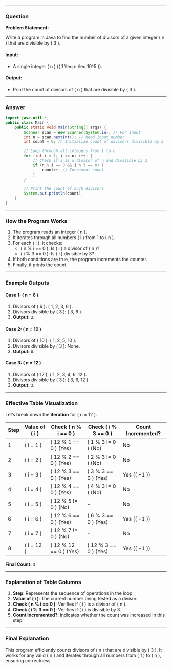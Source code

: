 
---

### **Question**

**Problem Statement:**

Write a program in Java to find the number of divisors of a given integer \( n \) that are divisible by \( 3 \).

#### **Input:**
- A single integer \( n \) (\( 1 \leq n \leq 10^5 \)).

#### **Output:**
- Print the count of divisors of \( n \) that are divisible by \( 3 \).

---

### **Answer**

```java
import java.util.*;
public class Main {
    public static void main(String[] args) {
        Scanner scan = new Scanner(System.in); // For input
        int n = scan.nextInt(); // Read input number
        int count = 0; // Initialize count of divisors divisible by 3

        // Loop through all integers from 1 to n
        for (int i = 1; i <= n; i++) {
            // Check if i is a divisor of n and divisible by 3
            if (n % i == 0 && i % 3 == 0) {
                count++; // Increment count
            }
        }

        // Print the count of such divisors
        System.out.println(count);
    }
}
```

---

### **How the Program Works**

1. The program reads an integer \( n \).
2. It iterates through all numbers \( i \) from 1 to \( n \).
3. For each \( i \), it checks:
   - \( n \% i == 0 \): Is \( i \) a divisor of \( n \)?
   - \( i \% 3 == 0 \): Is \( i \) divisible by 3?
4. If both conditions are true, the program increments the counter.
5. Finally, it prints the count.

---

### **Example Outputs**

#### **Case 1: \( n = 6 \)**
1. Divisors of \( 6 \): \( 1, 2, 3, 6 \).
2. Divisors divisible by \( 3 \): \( 3, 6 \).
3. **Output:** `2`.

#### **Case 2: \( n = 10 \)**
1. Divisors of \( 10 \): \( 1, 2, 5, 10 \).
2. Divisors divisible by \( 3 \): None.
3. **Output:** `0`.

#### **Case 3: \( n = 12 \)**
1. Divisors of \( 12 \): \( 1, 2, 3, 4, 6, 12 \).
2. Divisors divisible by \( 3 \): \( 3, 6, 12 \).
3. **Output:** `3`.

---

### **Effective Table Visualization**

Let’s break down the **iteration** for \( n = 12 \).

| **Step** | **Value of \( i \)** | **Check \( n \% i == 0 \)** | **Check \( i \% 3 == 0 \)** | **Count Incremented?** |
|----------|-----------------------|----------------------------|----------------------------|-------------------------|
| 1        | \( i = 1 \)           | \( 12 \% 1 == 0 \) (Yes)   | \( 1 \% 3 != 0 \) (No)     | No                     |
| 2        | \( i = 2 \)           | \( 12 \% 2 == 0 \) (Yes)   | \( 2 \% 3 != 0 \) (No)     | No                     |
| 3        | \( i = 3 \)           | \( 12 \% 3 == 0 \) (Yes)   | \( 3 \% 3 == 0 \) (Yes)    | Yes (\( +1 \))         |
| 4        | \( i = 4 \)           | \( 12 \% 4 == 0 \) (Yes)   | \( 4 \% 3 != 0 \) (No)     | No                     |
| 5        | \( i = 5 \)           | \( 12 \% 5 != 0 \) (No)    | -                          | No                     |
| 6        | \( i = 6 \)           | \( 12 \% 6 == 0 \) (Yes)   | \( 6 \% 3 == 0 \) (Yes)    | Yes (\( +1 \))         |
| 7        | \( i = 7 \)           | \( 12 \% 7 != 0 \) (No)    | -                          | No                     |
| 8        | \( i = 12 \)          | \( 12 \% 12 == 0 \) (Yes)  | \( 12 \% 3 == 0 \) (Yes)   | Yes (\( +1 \))         |

**Final Count:** `3`

---

### **Explanation of Table Columns**

1. **Step**: Represents the sequence of operations in the loop.
2. **Value of \( i \)**: The current number being tested as a divisor.
3. **Check \( n \% i == 0 \)**: Verifies if \( i \) is a divisor of \( n \).
4. **Check \( i \% 3 == 0 \)**: Verifies if \( i \) is divisible by 3.
5. **Count Incremented?**: Indicates whether the count was increased in this step.

---

### **Final Explanation**

This program efficiently counts divisors of \( n \) that are divisible by \( 3 \). It works for any valid \( n \) and iterates through all numbers from \( 1 \) to \( n \), ensuring correctness.

